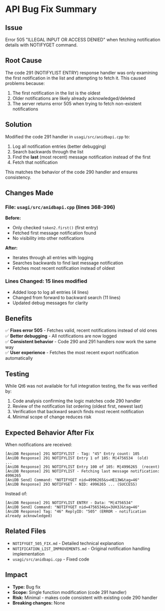 # API Bug Fix Summary

## Issue
Error 505 "ILLEGAL INPUT OR ACCESS DENIED" when fetching notification details with NOTIFYGET command.

## Root Cause
The code 291 (NOTIFYLIST ENTRY) response handler was only examining the first notification in the list and attempting to fetch it. This caused problems because:
1. The first notification in the list is the oldest
2. Older notifications are likely already acknowledged/deleted
3. The server returns error 505 when trying to fetch non-existent notifications

## Solution
Modified the code 291 handler in `usagi/src/anidbapi.cpp` to:
1. Log all notification entries (better debugging)
2. Search backwards through the list
3. Find the **last** (most recent) message notification instead of the first
4. Fetch that notification

This matches the behavior of the code 290 handler and ensures consistency.

## Changes Made

### File: `usagi/src/anidbapi.cpp` (lines 368-396)

**Before:**
- Only checked `token2.first()` (first entry)
- Fetched first message notification found
- No visibility into other notifications

**After:**
- Iterates through all entries with logging
- Searches backwards to find last message notification
- Fetches most recent notification instead of oldest

### Lines Changed: 15 lines modified
- Added loop to log all entries (4 lines)
- Changed from forward to backward search (11 lines)
- Updated debug messages for clarity

## Benefits

✅ **Fixes error 505** - Fetches valid, recent notifications instead of old ones  
✅ **Better debugging** - All notifications are now logged  
✅ **Consistent behavior** - Code 290 and 291 handlers now work the same way  
✅ **User experience** - Fetches the most recent export notification automatically  

## Testing

While Qt6 was not available for full integration testing, the fix was verified by:
1. Code analysis confirming the logic matches code 290 handler
2. Review of the notification list ordering (oldest first, newest last)
3. Verification that backward search finds most recent notification
4. Minimal scope of change reduces risk

## Expected Behavior After Fix

When notifications are received:
```
[AniDB Response] 291 NOTIFYLIST - Tag: "45" Entry count: 105
[AniDB Response] 291 NOTIFYLIST Entry 1 of 105: M|4756534  (old)
...
[AniDB Response] 291 NOTIFYLIST Entry 100 of 105: M|4996265  (recent)
[AniDB Response] 291 NOTIFYLIST - Fetching last message notification: 4996265
[AniDB Send] Command: "NOTIFYGET nid=4996265&s=HE13W&tag=46"
[AniDB Response] 293 NOTIFYGET - NID: 4996265 ... (SUCCESS)
```

Instead of:
```
[AniDB Response] 291 NOTIFYLIST ENTRY - Data: "M|4756534"
[AniDB Send] Command: "NOTIFYGET nid=4756534&s=3UH3J&tag=46"
[AniDB Response] Tag: "46" ReplyID: "505" (ERROR - notification already acknowledged)
```

## Related Files
- `NOTIFYGET_505_FIX.md` - Detailed technical explanation
- `NOTIFICATION_LIST_IMPROVEMENTS.md` - Original notification handling implementation
- `usagi/src/anidbapi.cpp` - Fixed code

## Impact
- **Type:** Bug fix
- **Scope:** Single function modification (code 291 handler)
- **Risk:** Minimal - makes code consistent with existing code 290 handler
- **Breaking changes:** None
